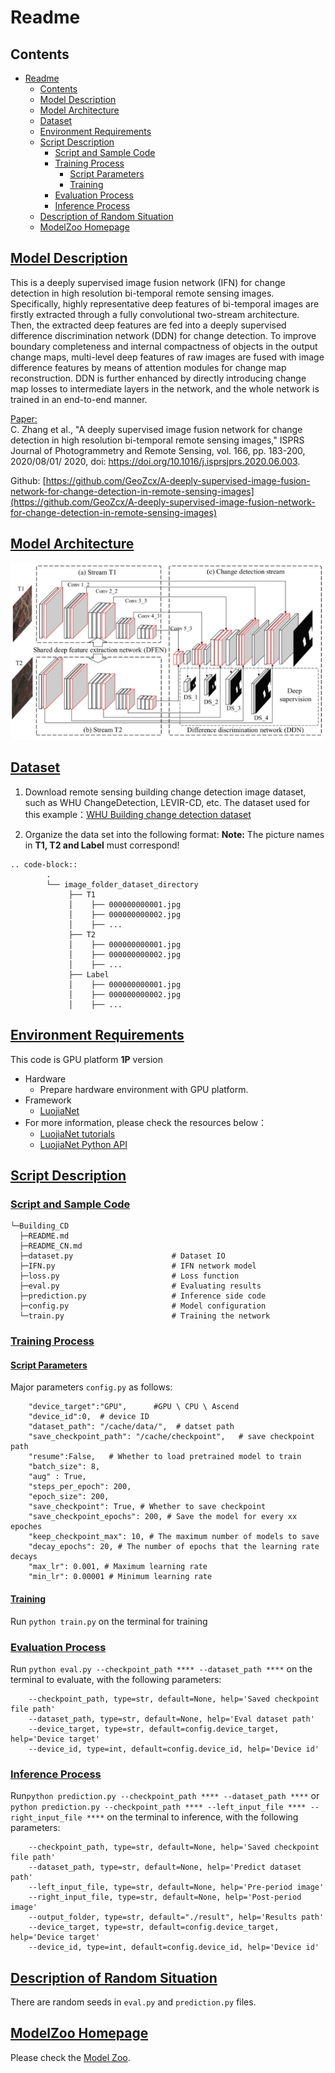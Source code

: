 # Readme

## Contents

- [Readme](#readme)
  - [Contents](#contents)
  - [Model Description](#model-description)
  - [Model Architecture](#model-architecture)
  - [Dataset](#dataset)
  - [Environment Requirements](#environment-requirements)
  - [Script Description](#script-description)
    - [Script and Sample Code](#script-and-sample-code)
    - [Training Process](#training-process)
      - [Script Parameters](#script-parameters)
      - [Training](#training)
    - [Evaluation Process](#evaluation-process)
    - [Inference Process](#inference-process)
  - [Description of Random Situation](#description-of-random-situation)
  - [ModelZoo Homepage](#modelzoo-homepage)

## [Model Description](#contents)

 This is a deeply supervised image fusion network (IFN) for change detection in high resolution bi-temporal remote sensing images.  Specifically, highly representative deep features of bi-temporal images are firstly extracted through a fully convolutional two-stream architecture.  Then, the extracted deep features are fed into a deeply supervised difference discrimination network (DDN) for change detection.  To improve boundary completeness and internal compactness of objects in the output change maps, multi-level deep features of raw images are fused with image difference features by means of attention modules for change map reconstruction.  DDN is further enhanced by directly introducing change map losses to intermediate layers in the network, and the whole network is trained in an end-to-end manner.

[Paper:](https://doi.org/10.1016/j.isprsjprs.2020.06.003)  
C. Zhang et al., "A deeply supervised image fusion network for change detection in high resolution bi-temporal remote sensing images," ISPRS Journal of Photogrammetry and Remote Sensing, vol. 166, pp. 183-200, 2020/08/01/ 2020, doi: https://doi.org/10.1016/j.isprsjprs.2020.06.003.



Github:
[https://github.com/GeoZcx/A-deeply-supervised-image-fusion-network-for-change-detection-in-remote-sensing-images](https://github.com/GeoZcx/A-deeply-supervised-image-fusion-network-for-change-detection-in-remote-sensing-images)  

## [Model Architecture](#contents)

![Network Figure](image.png)

## [Dataset](#contents)

1. Download remote sensing building change detection image dataset, such as WHU ChangeDetection, LEVIR-CD, etc.
  The dataset used for this example：[WHU Building change detection dataset](http://gpcv.whu.edu.cn/data/building_dataset.html) 

2. Organize the data set into the following format:
**Note:** The picture names in **T1, T2 and Label** must correspond!

```
.. code-block::
        .
        └── image_folder_dataset_directory
             ├── T1
             │    ├── 000000000001.jpg
             │    ├── 000000000002.jpg
             │    ├── ...
             ├── T2
             │    ├── 000000000001.jpg
             │    ├── 000000000002.jpg
             │    ├── ...
             ├── Label
             │    ├── 000000000001.jpg
             │    ├── 000000000002.jpg
             │    ├── ...
```
## [Environment Requirements](#contents)

This code is GPU platform **1P** version

- Hardware
    - Prepare hardware environment with GPU platform.
- Framework
    - [LuojiaNet](http://58.48.42.237/luojiaNet/)
- For more information, please check the resources below：
    - [LuojiaNet tutorials](http://58.48.42.237/luojiaNet/tutorial/quickstart/)
    - [LuojiaNet Python API](http://58.48.42.237/luojiaNet/luojiaNetapi/)


## [Script Description](#contents)

### [Script and Sample Code](#contents)

```text
└─Building_CD
  ├─README.md
  ├─README_CN.md
  ├─dataset.py                      # Dataset IO
  ├─IFN.py                          # IFN network model
  ├─loss.py                         # Loss function
  ├─eval.py                         # Evaluating results
  ├─prediction.py                   # Inference side code
  ├─config.py                       # Model configuration
  └─train.py                        # Training the network
```


### [Training Process](#contents)

#### [Script Parameters](#contents)

Major parameters ``config.py`` as follows:


```
    "device_target":"GPU",      #GPU \ CPU \ Ascend
    "device_id":0,  # device ID
    "dataset_path": "/cache/data/",  # datset path
    "save_checkpoint_path": "/cache/checkpoint",   # save checkpoint path
    "resume":False,   # Whether to load pretrained model to train
    "batch_size": 8,
    "aug" : True,
    "steps_per_epoch": 200,
    "epoch_size": 200, 
    "save_checkpoint": True, # Whether to save checkpoint
    "save_checkpoint_epochs": 200, # Save the model for every xx epoches
    "keep_checkpoint_max": 10, # The maximum number of models to save
    "decay_epochs": 20, # The number of epochs that the learning rate decays
    "max_lr": 0.001, # Maximum learning rate
    "min_lr": 0.00001 # Minimum learning rate
```


#### [Training](#contents)

Run ``python train.py`` on the terminal for training


### [Evaluation Process](#contents)

Run ``python eval.py --checkpoint_path **** --dataset_path ****`` on the terminal to evaluate, with the following parameters:

```
    --checkpoint_path, type=str, default=None, help='Saved checkpoint file path'
    --dataset_path, type=str, default=None, help='Eval dataset path'
    --device_target, type=str, default=config.device_target, help='Device target'
    --device_id, type=int, default=config.device_id, help='Device id'
```

### [Inference Process](#contents)

Run``python prediction.py --checkpoint_path **** --dataset_path ****`` or ``python prediction.py --checkpoint_path **** --left_input_file **** --right_input_file ****`` on the terminal to inference, with the following parameters:

```
    --checkpoint_path, type=str, default=None, help='Saved checkpoint file path'
    --dataset_path, type=str, default=None, help='Predict dataset path'
    --left_input_file, type=str, default=None, help='Pre-period image'
    --right_input_file, type=str, default=None, help='Post-period image'
    --output_folder, type=str, default="./result", help='Results path'
    --device_target, type=str, default=config.device_target, help='Device target'
    --device_id, type=int, default=config.device_id, help='Device id'
```

## [Description of Random Situation](#contents)

There are random seeds in ``eval.py`` and ``prediction.py`` files.

## [ModelZoo Homepage](#contents)

Please check the [Model Zoo](https://github.com/WHULuoJiaTeam/Model_Zoo).
